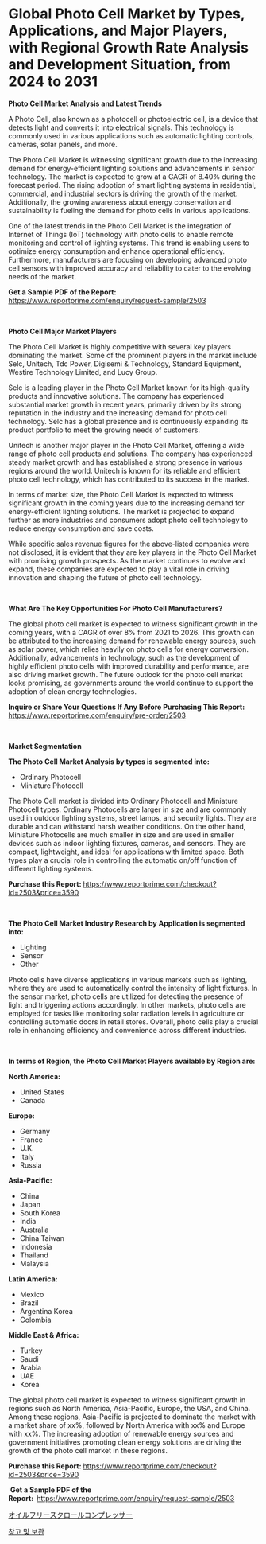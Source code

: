 <p><h1>Global Photo Cell Market by Types, Applications, and Major Players, with Regional Growth Rate Analysis and Development Situation, from 2024 to 2031</h1></p><p><strong>Photo Cell Market Analysis and Latest Trends</strong></p>
<p><p>A Photo Cell, also known as a photocell or photoelectric cell, is a device that detects light and converts it into electrical signals. This technology is commonly used in various applications such as automatic lighting controls, cameras, solar panels, and more.</p><p>The Photo Cell Market is witnessing significant growth due to the increasing demand for energy-efficient lighting solutions and advancements in sensor technology. The market is expected to grow at a CAGR of 8.40% during the forecast period. The rising adoption of smart lighting systems in residential, commercial, and industrial sectors is driving the growth of the market. Additionally, the growing awareness about energy conservation and sustainability is fueling the demand for photo cells in various applications.</p><p>One of the latest trends in the Photo Cell Market is the integration of Internet of Things (IoT) technology with photo cells to enable remote monitoring and control of lighting systems. This trend is enabling users to optimize energy consumption and enhance operational efficiency. Furthermore, manufacturers are focusing on developing advanced photo cell sensors with improved accuracy and reliability to cater to the evolving needs of the market.</p></p>
<p><strong>Get a Sample PDF of the Report:&nbsp;</strong> <a href="https://www.reportprime.com/enquiry/request-sample/2503">https://www.reportprime.com/enquiry/request-sample/2503</a></p>
<p>&nbsp;</p>
<p><strong>Photo Cell Major Market Players</strong></p>
<p><p>The Photo Cell Market is highly competitive with several key players dominating the market. Some of the prominent players in the market include Selc, Unitech, Tdc Power, Digisemi & Technology, Standard Equipment, Westire Technology Limited, and Lucy Group.</p><p>Selc is a leading player in the Photo Cell Market known for its high-quality products and innovative solutions. The company has experienced substantial market growth in recent years, primarily driven by its strong reputation in the industry and the increasing demand for photo cell technology. Selc has a global presence and is continuously expanding its product portfolio to meet the growing needs of customers.</p><p>Unitech is another major player in the Photo Cell Market, offering a wide range of photo cell products and solutions. The company has experienced steady market growth and has established a strong presence in various regions around the world. Unitech is known for its reliable and efficient photo cell technology, which has contributed to its success in the market.</p><p>In terms of market size, the Photo Cell Market is expected to witness significant growth in the coming years due to the increasing demand for energy-efficient lighting solutions. The market is projected to expand further as more industries and consumers adopt photo cell technology to reduce energy consumption and save costs.</p><p>While specific sales revenue figures for the above-listed companies were not disclosed, it is evident that they are key players in the Photo Cell Market with promising growth prospects. As the market continues to evolve and expand, these companies are expected to play a vital role in driving innovation and shaping the future of photo cell technology.</p></p>
<p>&nbsp;</p>
<p><strong>What Are The Key Opportunities For Photo Cell Manufacturers?</strong></p>
<p><p>The global photo cell market is expected to witness significant growth in the coming years, with a CAGR of over 8% from 2021 to 2026. This growth can be attributed to the increasing demand for renewable energy sources, such as solar power, which relies heavily on photo cells for energy conversion. Additionally, advancements in technology, such as the development of highly efficient photo cells with improved durability and performance, are also driving market growth. The future outlook for the photo cell market looks promising, as governments around the world continue to support the adoption of clean energy technologies.</p></p>
<p><strong>Inquire or Share Your Questions If Any Before Purchasing This Report:</strong> <a href="https://www.reportprime.com/enquiry/pre-order/2503">https://www.reportprime.com/enquiry/pre-order/2503</a></p>
<p>&nbsp;</p>
<p><strong>Market Segmentation</strong></p>
<p><strong>The Photo Cell Market Analysis by types is segmented into:</strong></p>
<p><ul><li>Ordinary Photocell</li><li>Miniature Photocell</li></ul></p>
<p><p>The Photo Cell market is divided into Ordinary Photocell and Miniature Photocell types. Ordinary Photocells are larger in size and are commonly used in outdoor lighting systems, street lamps, and security lights. They are durable and can withstand harsh weather conditions. On the other hand, Miniature Photocells are much smaller in size and are used in smaller devices such as indoor lighting fixtures, cameras, and sensors. They are compact, lightweight, and ideal for applications with limited space. Both types play a crucial role in controlling the automatic on/off function of different lighting systems.</p></p>
<p><strong>Purchase this Report:&nbsp;</strong><a href="https://www.reportprime.com/checkout?id=2503&price=3590">https://www.reportprime.com/checkout?id=2503&price=3590</a></p>
<p>&nbsp;</p>
<p><strong>The Photo Cell Market Industry Research by Application is segmented into:</strong></p>
<p><ul><li>Lighting</li><li>Sensor</li><li>Other</li></ul></p>
<p><p>Photo cells have diverse applications in various markets such as lighting, where they are used to automatically control the intensity of light fixtures. In the sensor market, photo cells are utilized for detecting the presence of light and triggering actions accordingly. In other markets, photo cells are employed for tasks like monitoring solar radiation levels in agriculture or controlling automatic doors in retail stores. Overall, photo cells play a crucial role in enhancing efficiency and convenience across different industries.</p></p>
<p>&nbsp;</p>
<p><strong>In terms of Region, the Photo Cell Market Players available by Region are:</strong></p>
<p>
    <p> <strong> North America: </strong>
        <ul>
            <li>United States</li>
            <li>Canada</li>
        </ul>
        </p> 
    <p> <strong> Europe: </strong>
        <ul>
            <li>Germany</li>
            <li>France</li>
            <li>U.K.</li>
            <li>Italy</li>
            <li>Russia</li>
        </ul>
        </p> 
    <p> <strong> Asia-Pacific: </strong>
        <ul>
            <li>China</li>
            <li>Japan</li>
            <li>South Korea</li>
            <li>India</li>
            <li>Australia</li>
            <li>China Taiwan</li>
            <li>Indonesia</li>
            <li>Thailand</li>
            <li>Malaysia</li>
        </ul>
        </p> 
    <p> <strong> Latin America: </strong>
        <ul>
            <li>Mexico</li>
            <li>Brazil</li>
            <li>Argentina Korea</li>
            <li>Colombia</li>
        </ul>
        </p> 
    <p> <strong> Middle East & Africa: </strong>
        <ul>
            <li>Turkey</li>
            <li>Saudi</li>
            <li>Arabia</li>
            <li>UAE</li>
            <li>Korea</li>
        </ul>
    </p>
    </p>
<p><p>The global photo cell market is expected to witness significant growth in regions such as North America, Asia-Pacific, Europe, the USA, and China. Among these regions, Asia-Pacific is projected to dominate the market with a market share of xx%, followed by North America with xx% and Europe with xx%. The increasing adoption of renewable energy sources and government initiatives promoting clean energy solutions are driving the growth of the photo cell market in these regions.</p></p>
<p><strong>Purchase this Report: </strong><a href="https://www.reportprime.com/checkout?id=2503&price=3590">https://www.reportprime.com/checkout?id=2503&price=3590</a></p>
<p>&nbsp;<strong>Get a Sample PDF of the Report:&nbsp;&nbsp;</strong><a href="https://www.reportprime.com/enquiry/request-sample/2503">https://www.reportprime.com/enquiry/request-sample/2503</a></p>
<p><strong></strong></p>
<p><p><a href="https://github.com/zekaoe592392/Market-Research-Report-List-1/blob/main/242387611678.md">オイルフリースクロールコンプレッサー</a></p><p><a href="https://github.com/crfsywufhm81415/Market-Research-Report-List-1/blob/main/967664610791.md">창고 및 보관</a></p></p>
